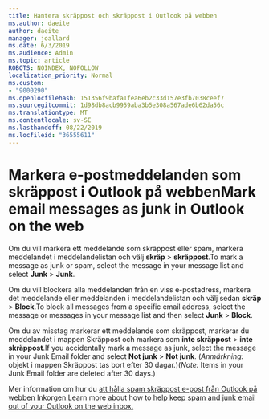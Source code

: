 ```yaml
---
title: Hantera skräppost och skräppost i Outlook på webben
ms.author: daeite
author: daeite
manager: joallard
ms.date: 6/3/2019
ms.audience: Admin
ms.topic: article
ROBOTS: NOINDEX, NOFOLLOW
localization_priority: Normal
ms.custom:
- "9000290"
ms.openlocfilehash: 151356f9bafa1fea6eb2c33d157e3fb7038ceef7
ms.sourcegitcommit: 1d98db8acb9959aba3b5e308a567ade6b62da56c
ms.translationtype: MT
ms.contentlocale: sv-SE
ms.lasthandoff: 08/22/2019
ms.locfileid: "36555611"
---
```

# <a name="mark-email-messages-as-junk-in-outlook-on-the-web"></a><span data-ttu-id="6b80d-102">Markera e-postmeddelanden som skräppost i Outlook på webben</span><span class="sxs-lookup"><span data-stu-id="6b80d-102">Mark email messages as junk in Outlook on the web</span></span>

<span data-ttu-id="6b80d-103">Om du vill markera ett meddelande som skräppost eller spam, markera meddelandet i meddelandelistan och välj **skräp** > **skräppost**.</span><span class="sxs-lookup"><span data-stu-id="6b80d-103">To mark a message as junk or spam, select the message in your message list and select **Junk** > **Junk**.</span></span>

<span data-ttu-id="6b80d-104">Om du vill blockera alla meddelanden från en viss e-postadress, markera det meddelande eller meddelanden i meddelandelistan och välj sedan **skräp** > **Block**.</span><span class="sxs-lookup"><span data-stu-id="6b80d-104">To block all messages from a specific email address, select the message or messages in your message list and then select **Junk** > **Block**.</span></span>

<span data-ttu-id="6b80d-105">Om du av misstag markerar ett meddelande som skräppost, markerar du meddelandet i mappen Skräppost och markera som **inte skräppost** > **inte skräppost**.</span><span class="sxs-lookup"><span data-stu-id="6b80d-105">If you accidentally mark a message as junk, select the message in your Junk Email folder and select **Not junk** > **Not junk**.</span></span> <span data-ttu-id="6b80d-106">(*Anmärkning:* objekt i mappen Skräppost tas bort efter 30 dagar.)</span><span class="sxs-lookup"><span data-stu-id="6b80d-106">(*Note:* Items in your Junk Email folder are deleted after 30 days.)</span></span>

<span data-ttu-id="6b80d-107">Mer information om hur du [att hålla spam skräppost e-post från Outlook på webben Inkorgen.](https://support.office.com/article/db786e79-54e2-40cc-904f-d89d57b7f41d)</span><span class="sxs-lookup"><span data-stu-id="6b80d-107">Learn more about how to [help keep spam and junk email out of your Outlook on the web inbox.](https://support.office.com/article/db786e79-54e2-40cc-904f-d89d57b7f41d)</span></span>